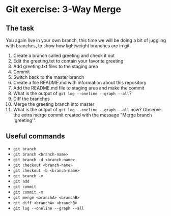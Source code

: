 # Git exercise: 3-Way Merge

## The task
You again live in your own branch, this time we will be doing a bit of juggling with branches, to show how lightweight branches are in git.

1. Create a branch called greeting and check it out
2. Edit the greeting.txt to contain your favorite greeting
3. Add greeting.txt files to the staging area
4. Commit
5. Switch back to the master branch
6. Create a file README.md with information about this repository
7. Add the README.md file to staging area and make the commit
8. What is the output of `git log --oneline --graph --all`?
9. Diff the branches
10. Merge the greeting branch into master
11. What is the output of `git log --oneline --graph --all` now? Observe the extra merge commit created with the message "Merge branch 'greeting'".

## Useful commands
- `git branch`
- `git branch <branch-name>`
- `git branch -d <branch-name>`
- `git checkout <branch-name>`
- `git checkout -b <branch-name>`
- `git branch -v`
- `git add`
- `git commit`
- `git commit -m`
- `git merge <branchA> <branchB>`
- `git diff <branchA> <branchB>`
- `git log --oneline --graph --all`
